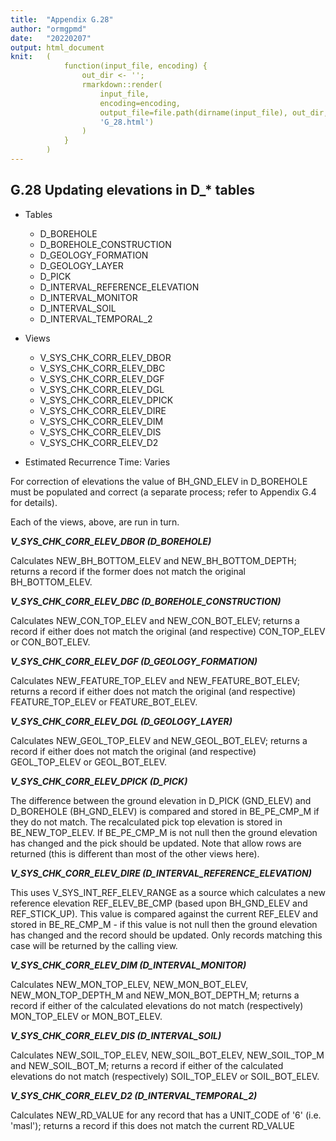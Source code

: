 ```yaml
---
title:  "Appendix G.28"
author: "ormgpmd"
date:   "20220207"
output: html_document
knit:   (
            function(input_file, encoding) {
                out_dir <- '';
                rmarkdown::render(
                    input_file,
                    encoding=encoding,
                    output_file=file.path(dirname(input_file), out_dir,
                    'G_28.html')
                )
            }
        )
---
```


## G.28 Updating elevations in D_* tables

* Tables
    + D_BOREHOLE
    + D_BOREHOLE_CONSTRUCTION
    + D_GEOLOGY_FORMATION
    + D_GEOLOGY_LAYER
    + D_PICK
    + D_INTERVAL_REFERENCE_ELEVATION
    + D_INTERVAL_MONITOR
    + D_INTERVAL_SOIL
    + D_INTERVAL_TEMPORAL_2

* Views
    + V_SYS_CHK_CORR_ELEV_DBOR
    + V_SYS_CHK_CORR_ELEV_DBC
    + V_SYS_CHK_CORR_ELEV_DGF
    + V_SYS_CHK_CORR_ELEV_DGL
    + V_SYS_CHK_CORR_ELEV_DPICK
    + V_SYS_CHK_CORR_ELEV_DIRE
    + V_SYS_CHK_CORR_ELEV_DIM
    + V_SYS_CHK_CORR_ELEV_DIS
    + V_SYS_CHK_CORR_ELEV_D2

* Estimated Recurrence Time: Varies

For correction of elevations the value of BH_GND_ELEV in D_BOREHOLE must be populated and correct (a separate process; refer to Appendix G.4 for details).

Each of the views, above, are run in turn.

***V_SYS_CHK_CORR_ELEV_DBOR (D_BOREHOLE)***

Calculates NEW_BH_BOTTOM_ELEV and NEW_BH_BOTTOM_DEPTH; returns a record if the former does not match the original BH_BOTTOM_ELEV.

***V_SYS_CHK_CORR_ELEV_DBC (D_BOREHOLE_CONSTRUCTION)***

Calculates NEW_CON_TOP_ELEV and NEW_CON_BOT_ELEV; returns a record if either does not match the original (and respective) CON_TOP_ELEV or CON_BOT_ELEV.

***V_SYS_CHK_CORR_ELEV_DGF (D_GEOLOGY_FORMATION)***

Calculates NEW_FEATURE_TOP_ELEV and NEW_FEATURE_BOT_ELEV; returns a record if either does not match the original (and respective) FEATURE_TOP_ELEV or FEATURE_BOT_ELEV.

***V_SYS_CHK_CORR_ELEV_DGL (D_GEOLOGY_LAYER)***

Calculates NEW_GEOL_TOP_ELEV and NEW_GEOL_BOT_ELEV; returns a record if either does not match the original (and respective) GEOL_TOP_ELEV or GEOL_BOT_ELEV.

***V_SYS_CHK_CORR_ELEV_DPICK (D_PICK)***

The difference between the ground elevation in D_PICK (GND_ELEV) and D_BOREHOLE (BH_GND_ELEV) is compared and stored in BE_PE_CMP_M if they do not match.  The recalculated pick top elevation is stored in BE_NEW_TOP_ELEV.  If BE_PE_CMP_M is not null then the ground elevation has changed and the pick should be updated.  Note that allow rows are returned (this is different than most of the other views here).

***V_SYS_CHK_CORR_ELEV_DIRE (D_INTERVAL_REFERENCE_ELEVATION)***

This uses V_SYS_INT_REF_ELEV_RANGE as a source which calculates a new reference elevation REF_ELEV_BE_CMP (based upon BH_GND_ELEV and REF_STICK_UP).  This value is compared against the current REF_ELEV and stored in BE_RE_CMP_M - if this value is not null then the ground elevation has changed and the record should be updated.  Only records matching this case will be returned by the calling view.

***V_SYS_CHK_CORR_ELEV_DIM (D_INTERVAL_MONITOR)***

Calculates NEW_MON_TOP_ELEV, NEW_MON_BOT_ELEV, NEW_MON_TOP_DEPTH_M and NEW_MON_BOT_DEPTH_M; returns a record if either of the calculated elevations do not match (respectively) MON_TOP_ELEV or MON_BOT_ELEV.

***V_SYS_CHK_CORR_ELEV_DIS (D_INTERVAL_SOIL)***

Calculates NEW_SOIL_TOP_ELEV, NEW_SOIL_BOT_ELEV, NEW_SOIL_TOP_M and NEW_SOIL_BOT_M; returns a record if either of the calculated elevations do not match (respectively) SOIL_TOP_ELEV or SOIL_BOT_ELEV.

***V_SYS_CHK_CORR_ELEV_D2 (D_INTERVAL_TEMPORAL_2)***

Calculates NEW_RD_VALUE for any record that has a UNIT_CODE of '6' (i.e. 'masl'); returns a record if this does not match the current RD_VALUE

